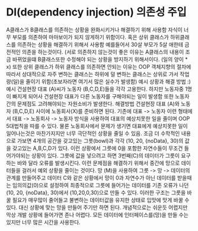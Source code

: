 # DI(dependency injection) 의존성 주입

A클래스가 B클래스를 의존하는 상황을 완화시키거나 해결하기 위해 사용함 자식이 너무 부모를 의존하여 마마보이가 되지 않게하기 위함이다.
혹은 상위 클래스가 하위클래스를 의존하는 상황을 해결하기 위해서 사용함 예를들어서 30살 부모가 5살 애한테 금전적인 의존을 하는것이다.
(서로 의존하지 않는것이 좋은 이유는 A클래스의 내용이 조금 바뀌었을떄 B클래스또한 수정해야 되는 상황을 방지하기 위해서이다. (일의 양이 * x)
 또한 상위 클래스가 하위 클래스를 의존하면 안되는 이유는 OOP 객체지향의 절차에 따라서 상대적으로 자주 변하는 클래스는 하위에 덜 변하는 클래스는 상위로 가서 작업량(일)을 줄이기 위함(초보자라면 여기서 많은 실수가 발생함)
예시 상황과 해결 방법 :)
예시 
건설현장 대표 (A)씨가 노동자 (B,C,D,E)들을 각각 고용한다. 하지만 노동자중 1명이 빠지게 되어사 건설현장 대표가 다른 노동자를 구해야되는 일이 발생함 또한 노동자간의 문제점도 고려해야되는 자원소비가 발생한다.
해결방법
건설현장 대표 (A)와 노동자 (B,C,D,E) 사이에 노동회사(X)를 준비하면 된다.
기존에 대표 -> 노동자 이련 형태에서 
대표 -> 노동회사 -> 노동자 방식을 사용하여 대표의 예상치못한 일을 줄이며 OOP 5대법칙을 따를 수 있다.
물론 노동회사에서 문제가 생기면 대표에게 예상치못한 일이 일어나는것은 마찬가지지만 너무 극단적인 상황을 줄일 수 있음.
조금 더 수학적인 내용으로 가보면 
4개의 공간을 갖고있는 그릇(bowl)과 각각 (10, 20, {noData}, 30)의 값을 갖고있는 A,B,C,D가 있다. 이런 상황에서 그릇에 0을 포함한 자연수들이 무조건 들어가야되는 상황이 있다.
그릇에 값을 넣으려고 하면 3번째(C)의 데이터가 그릇이 요구하는 바와 달라 오류를 발생시킨다. 이런 문제점을 해결하기 위해서 중간에 망으로 데이터들을 걸러서 예외 상황을 줄이는 것이다.
망 (M)을 사용하여 그릇 -> 망 -> 데이터의 관계를 만들어주고 데이터 C와 같은 상황에서 망이 0과 자연수가 아닌 데이터를 받을때는 임의의값(0)으로 설정하여 최종적으로 그릇에 들어가는 데이터를
기존 오류가 나던 (10, 20, {noData}, 30)에서 (10,20,0,30)으로 만들 수 있다.
이러한 구조는 그릇을 바꿀 필요가 매우많이 줄어들고 불변하는 데이터값을 유지한 상태로 입맛에 맛게 바꿀 수 있다. 대신 상황에 맞는 망을 만들어 주기만 하면 된다.
개념적으로는 쉬운듯 어렵지만 막상 개발 상황에 들어가면 존나 어렵다. 모든 데이터에 인터페이스를(망)을 만들 수는 있지만 너무 많은 시간을 사용한다. 
